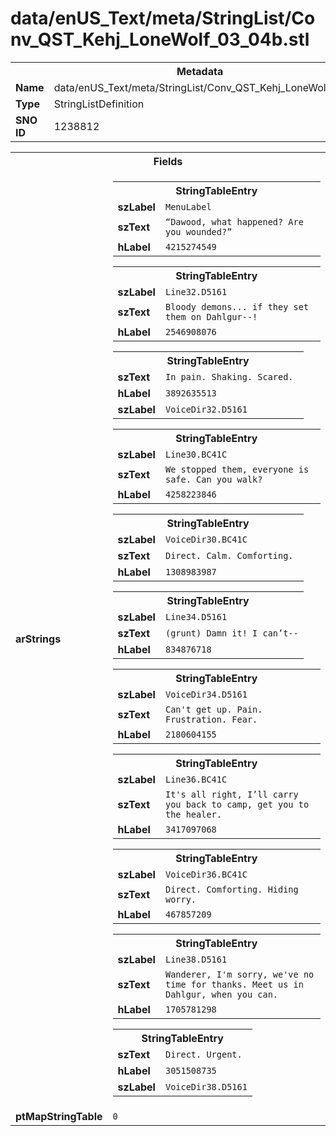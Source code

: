 <h1>data/enUS_Text/meta/StringList/Conv_QST_Kehj_LoneWolf_03_04b.stl</h1><table><tr><th colspan="100%">Metadata</th></tr><tr><td><b>Name</b></td><td>data/enUS_Text/meta/StringList/Conv_QST_Kehj_LoneWolf_03_04b.stl</td></tr><tr><td><b>Type</b></td><td>StringListDefinition</td></tr><tr><td><b>SNO ID</b></td><td>1238812</td></tr></table>

<table><tr><th colspan="100%">Fields</th></tr><tr><td><b>arStrings</b></td><td><table><tr><th colspan="100%">StringTableEntry</th></tr><tr><td><b>szLabel</b></td><td><code>MenuLabel</code></td></tr><tr><td><b>szText</b></td><td><code>“Dawood, what happened? Are you wounded?”</code></td></tr><tr><td><b>hLabel</b></td><td><code>4215274549</code></td></tr></table>


<table><tr><th colspan="100%">StringTableEntry</th></tr><tr><td><b>szLabel</b></td><td><code>Line32.D5161</code></td></tr><tr><td><b>szText</b></td><td><code>Bloody demons... if they set them on Dahlgur--!</code></td></tr><tr><td><b>hLabel</b></td><td><code>2546908076</code></td></tr></table>


<table><tr><th colspan="100%">StringTableEntry</th></tr><tr><td><b>szText</b></td><td><code>In pain. Shaking. Scared. </code></td></tr><tr><td><b>hLabel</b></td><td><code>3892635513</code></td></tr><tr><td><b>szLabel</b></td><td><code>VoiceDir32.D5161</code></td></tr></table>


<table><tr><th colspan="100%">StringTableEntry</th></tr><tr><td><b>szLabel</b></td><td><code>Line30.BC41C</code></td></tr><tr><td><b>szText</b></td><td><code>We stopped them, everyone is safe. Can you walk?</code></td></tr><tr><td><b>hLabel</b></td><td><code>4258223846</code></td></tr></table>


<table><tr><th colspan="100%">StringTableEntry</th></tr><tr><td><b>szLabel</b></td><td><code>VoiceDir30.BC41C</code></td></tr><tr><td><b>szText</b></td><td><code>Direct. Calm. Comforting. </code></td></tr><tr><td><b>hLabel</b></td><td><code>1308983987</code></td></tr></table>


<table><tr><th colspan="100%">StringTableEntry</th></tr><tr><td><b>szLabel</b></td><td><code>Line34.D5161</code></td></tr><tr><td><b>szText</b></td><td><code>(grunt) Damn it! I can’t--</code></td></tr><tr><td><b>hLabel</b></td><td><code>834876718</code></td></tr></table>


<table><tr><th colspan="100%">StringTableEntry</th></tr><tr><td><b>szLabel</b></td><td><code>VoiceDir34.D5161</code></td></tr><tr><td><b>szText</b></td><td><code>Can't get up. Pain. Frustration. Fear.</code></td></tr><tr><td><b>hLabel</b></td><td><code>2180604155</code></td></tr></table>


<table><tr><th colspan="100%">StringTableEntry</th></tr><tr><td><b>szLabel</b></td><td><code>Line36.BC41C</code></td></tr><tr><td><b>szText</b></td><td><code>It's all right, I’ll carry you back to camp, get you to the healer.</code></td></tr><tr><td><b>hLabel</b></td><td><code>3417097068</code></td></tr></table>


<table><tr><th colspan="100%">StringTableEntry</th></tr><tr><td><b>szLabel</b></td><td><code>VoiceDir36.BC41C</code></td></tr><tr><td><b>szText</b></td><td><code>Direct. Comforting. Hiding worry.</code></td></tr><tr><td><b>hLabel</b></td><td><code>467857209</code></td></tr></table>


<table><tr><th colspan="100%">StringTableEntry</th></tr><tr><td><b>szLabel</b></td><td><code>Line38.D5161</code></td></tr><tr><td><b>szText</b></td><td><code>Wanderer, I'm sorry, we've no time for thanks. Meet us in Dahlgur, when you can.</code></td></tr><tr><td><b>hLabel</b></td><td><code>1705781298</code></td></tr></table>


<table><tr><th colspan="100%">StringTableEntry</th></tr><tr><td><b>szText</b></td><td><code>Direct. Urgent.</code></td></tr><tr><td><b>hLabel</b></td><td><code>3051508735</code></td></tr><tr><td><b>szLabel</b></td><td><code>VoiceDir38.D5161</code></td></tr></table>


</td></tr><tr><td><b>ptMapStringTable</b></td><td><code>0</code></td></tr></table>

